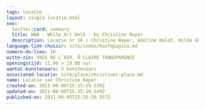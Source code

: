 ```yaml
---
tags: locatie
layout: single-locatie.html
seo:
  twitter:card: summary
  title: WAW - White Art Walk - by Christine Reper
  description: Locatie nr 16 / Christine Reper, Adeline Halot, Hilde Ghesquiere
language-link-choisir: site/index/hoofdpagina.md
numero-du-lieu: 16
witte-zin: VOIX DE L’AIR, Ô CLAIRE TRANSPARENCE
openingstijd: 11.00 > 19.00 uur
aantal-kunstenaars: 3 kunstenaars
associated-locatie: site/place/christines-place.md
name: Locatie van Christine Reper
created-on: 2021-08-09T15:35:29.539Z
updated-on: 2021-08-09T15:35:29.549Z
published-on: 2021-08-09T15:35:29.557Z
---
```

